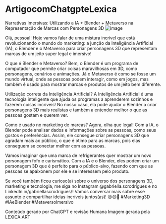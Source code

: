 # ArtigocomChatgpteLexica
 Narrativas Imersivas: Utilizando a IA + Blender + Metaverso na Representação de Marcas com Personagens 3D
![image](https://github.com/Gabirodriguesdev/ArtigocomChatgpteLexica/assets/92934830/26a4838d-edd2-4781-957e-5b1355e964a9)

Olá, pessoal!
Hoje vamos falar de uma mistura incrível que está revolucionando o mundo do marketing: a junção da Inteligência Artificial (IA), o Blender e o Metaverso para criar personagens 3D que representam marcas de um jeito super legal e imersivo!

O que é Blender e Metaverso?
Bem, o Blender é um programa de computador que permite criar coisas maravilhosas em 3D, como personagens, cenários e animações. Já o Metaverso é como se fosse um mundo virtual, onde as pessoas podem interagir, como em jogos, mas também é usado para mostrar marcas e produtos de um jeito bem diferente.

Utilização correta da Inteligência Artificial?
A Inteligência Artificial é uma tecnologia inteligente que ajuda os programas a aprenderem sozinhos e fazerem coisas incríveis! No nosso caso, ela pode ajudar o Blender a criar personagens 3D mais realistas e também a entender melhor o que as pessoas gostam e querem ver.

Como é usado no marketing de marcas?
Agora, olha que legal! Com a IA, o Blender pode analisar dados e informações sobre as pessoas, como seus gostos e preferências. Assim, ele consegue criar personagens 3D que agradam mais ao público, o que é ótimo para as marcas, pois elas conseguem se conectar melhor com as pessoas.

Vamos imaginar que uma marca de refrigerantes quer mostrar um novo personagem fofo e carismático. Com a IA e o Blender, eles podem criar um personagem 3D que é perfeito para o público-alvo, fazendo com que as pessoas se apaixonem por ele e se interessem pelo produto.

Se você também ficou curioso(a) sobre o universo dos personagens 3D, marketing e tecnologia, me siga no Instagram @gabriella.scrodrigues e no LinkedIn in/gabriellascrodrigues/! 
Vamos conversar mais sobre esse assunto e compartilhar ideias incríveis juntos(as)! 😉😊🚀
#Marketing3D #IAeBlender #MetaversoImersivo

Conteúdo gerado por ChatGPT e revisão Humana
Imagem gerada pela LEXICA.ART


